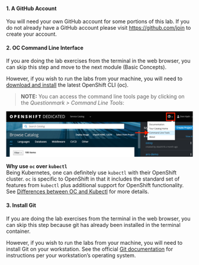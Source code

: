 #### 1. A GitHub Account
You will need your own GitHub account for some portions of this lab.  If you do not already have a GitHub account please visit <https://github.com/join> to create your account.

#### 2. OC Command Line Interface

If you are doing the lab exercises from the terminal in the web browser, you can skip this step and move to the next module (Basic Concepts).

However, if you wish to run the labs from your machine, you will need to [download and install](https://docs.openshift.com/container-platform/4.8/cli_reference/openshift_cli/getting-started-cli.html#installing-openshift-cli) the latest OpenShift CLI (oc).  

> **NOTE:** You can access the command line tools page by clicking on the *Questionmark > Command Line Tools*:

![CLI Tools](images/0-cli_tools_page.png)

**Why use `oc` over `kubectl`**<br>
Being Kubernetes, one can definitely use `kubectl` with their OpenShift cluster.  `oc` is specific to OpenShift in that it includes the standard set of features from `kubectl` plus additional support for OpenShift functionality.  See [Differences between OC and Kubectl](https://docs.openshift.com/container-platform/3.11/cli_reference/differences_oc_kubectl.html) for more details.

#### 3. Install Git

If you are doing the lab exercises from the terminal in the web browser, you can skip this step because git has already been installed in the terminal container.

However, if you wish to run the labs from your machine, you will need to install Git on your workstation.  See the official [Git documentation](https://git-scm.com/book/en/v2/Getting-Started-Installing-Git) for instructions per your workstation’s operating system.
